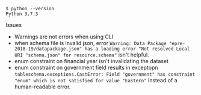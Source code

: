 ```
$ python --version
Python 3.7.3
```

Issues

- Warnings are not errors when using CLI
- when schema file is invalid json, error `Warning: Data Package "epre-2018-19/datapackage.json" has a loading error "Not resolved Local URI "schema.json" for resource.schema"` isn't helpful.
- enum constraint on financial year isn't invalidating the dataset
- enum constraint on government field results in exceptopn `tableschema.exceptions.CastError: Field "government" has constraint "enum" which is not satisfied for value "Eastern"` instead of a human-readable error.